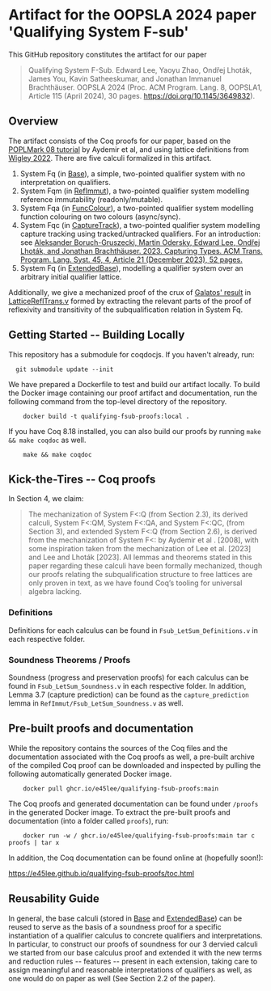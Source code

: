# Artifact for the OOPSLA 2024 paper 'Qualifying System F-sub'

This GitHub repository constitutes the artifact for our paper

> Qualifying System F-Sub.  Edward Lee, Yaoyu Zhao, Ondřej Lhoták, James You, Kavin Satheeskumar, and Jonathan Immanuel Brachthäuser.
> OOPSLA 2024 (Proc. ACM Program. Lang. 8, OOPSLA1, Article 115 (April 2024), 30 pages. https://doi.org/10.1145/3649832).

## Overview

The artifact consists of the Coq proofs for our paper, based on the [POPLMark 08 tutorial](https://github.com/plclub/metalib) by Aydemir et al, and using lattice definitions from [Wigley 2022](https://github.com/jwiegley/coq-lattice).  There are five calculi formalized in this artifact.

1.  System Fq (in [Base](Base)), a simple, two-pointed qualifier system with no interpretation
    on qualifiers.
2.  System Fqm (in [RefImmut](RefImmut)), a two-pointed qualifier system modelling reference immutability
    (readonly/mutable).
3.  System Fqa (in [FuncColour](FuncColour)), a two-pointed qualifier system modelling function colouring
    on two colours (async/sync).
4.  System Fqc (in [CaptureTrack](CaptureTrack)), a two-pointed qualifier system modelling capture tracking
    using tracked/untracked qualifiers.  For an introduction: see [Aleksander Boruch-Gruszecki, Martin Odersky, Edward Lee, 
    Ondřej Lhoták, and Jonathan Brachthäuser. 2023. Capturing Types. ACM Trans. Program. Lang. Syst. 45, 4, 
    Article 21 (December 2023), 52 pages.](https://doi.org/10.1145/3618003)
5.  System Fq (in [ExtendedBase](ExtendedBase)), modelling a qualifier system over an arbitrary initial qualifier lattice.

Additionally, we give a mechanized proof of the crux of [Galatos' result](https://link.springer.com/article/10.1007/s11225-023-10063-4) in [LatticeReflTrans.v](LatticeReflTrans.v) formed by extracting the relevant parts
of the proof of reflexivity and transitivity of the subqualification relation
in System Fq.
 
## Getting Started -- Building Locally

This repository has a submodule for coqdocjs.  If you haven't already, run:
```
  git submodule update --init
```

We have prepared a Dockerfile to test and build our artifact locally.  To build the Docker
image containing our proof artifact and documentation, run the following command from the top-level
directory of the repository.

```
    docker build -t qualifying-fsub-proofs:local .
```

If you have Coq 8.18 installed, you can also build our proofs by running `make && make coqdoc` as well.

```
    make && make coqdoc
```

## Kick-the-Tires -- Coq proofs

In Section 4, we claim:

> The mechanization of System F<:Q (from Section 2.3), its derived calculi, System F<:QM, System F<:QA,
> and System F<:QC, (from Section 3), and extended System F<:Q (from Section 2.6), is derived from
> the mechanization of System F<: by Aydemir et al . [2008], with some inspiration taken from the
> mechanization of Lee et al. [2023] and Lee and Lhoták [2023]. All lemmas and theorems stated in
> this paper regarding these calculi have been formally mechanized, though our proofs relating the
> subqualification structure to free lattices are only proven in text, as we have found Coq’s tooling
> for universal algebra lacking.

### Definitions
Definitions for each calculus can be found in `Fsub_LetSum_Definitions.v` in each respective folder.

### Soundness Theorems / Proofs
Soundness (progress and preservation proofs) for each calculus can be found in `Fsub_LetSum_Soundness.v` in each respective folder.  In addition,
Lemma 3.7 (capture prediction) can be found as the `capture_prediction` lemma in `RefImmut/Fsub_LetSum_Soundness.v` as well.

## Pre-built proofs and documentation

While the repository contains the sources of the Coq files and the documentation
associated with the Coq proofs as well, a pre-built archive of the compiled Coq proof
can be downloaded and inspected by pulling the following automatically generated Docker image.

```
    docker pull ghcr.io/e45lee/qualifying-fsub-proofs:main
```

The Coq proofs and generated documentation can be found under `/proofs` in the generated Docker image.
To extract the pre-built proofs and documentation (into a folder called `proofs`), run:

```
    docker run -w / ghcr.io/e45lee/qualifying-fsub-proofs:main tar c proofs | tar x
```

In addition, the Coq documentation can be found online at (hopefully soon!):

<https://e45lee.github.io/qualifying-fsub-proofs/toc.html>

## Reusability Guide

In general, the base calculi (stored in [Base](Base) and [ExtendedBase](ExtendedBase)) can be reused to serve as the basis of a soundness proof
for a specific instantiation of a qualifier calculus to concrete qualifiers
and interpretations.  In particular, to construct our proofs of soundness
for our 3 dervied calculi we started from our base calculus proof and
extended it with the new terms and reduction rules -- features -- present
in each extension, taking care to assign meaningful and reasonable
interpretations of qualifiers as well, as one would do on paper as well
(See Section 2.2 of the paper).
